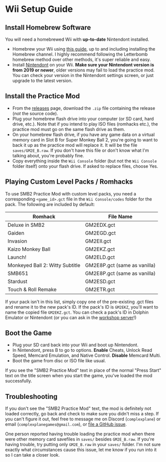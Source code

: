 # Wii Setup Guide

## Install Homebrew Software

You will need a homebrewed Wii with **up-to-date** Nintendont installed.

* Homebrew your Wii using [this guide](https://wii.guide), up to and including installing the Homebrew channel. I
   highly recommend following the Letterbomb homebrew method over other methods, it's super reliable and easy.
* Install [Nintendont](https://github.com/FIX94/Nintendont) on your Wii. **Make sure your Nintendont version is from
   2019 or newer**, older versions may fail to load the practice mod. You can check your version in the Nintendont
   settings screen, or just upgrade to the latest version.
   
## Install the Practice Mod

* From the [releases](https://github.com/ComplexPlane/SMB2PracticeMod/releases) page, download the `.zip` file containing the release (_not_ the source code).
* Plug your homebrew flash drive into your computer (or SD card, hard drive, etc.). Note that if you intend to play ISO files (romhacks etc.), the practice mod must go on the same flash drive as them.
* On your homebrew flash drive, if you have any game data on a virtual memory card in Slot B for Super Monkey Ball 2,
   you're going to want to back it up as the practice mod will replace it. It will be the file `saves/GM2E_B.raw`. If
   you don't have this file or don't know what I'm talking about, you're probably fine.
* Copy everything inside the `Wii Console` folder (but not the `Wii Console` folder itself) onto your flash drive. If asked to replace files, choose Yes.

## Playing Custom Level Packs / Romhacks

To use SMB2 Practice Mod with custom level packs, you need a corresponding `<game_id>.gct` file in the `Wii Console/codes` folder for the pack. The following are included by default:

| Romhack                         | File Name                    |
| ------------------------------- | ---------------------------- |
| Deluxe in SMB2                  | GM2EDX.gct                   |
| Gaiden                          | GM2EGD.gct                   |
| Invasion                        | GM2EII.gct                   |
| Kaizo Monkey Ball               | GM2EKZ.gct                   |
| Launch!                         | GM2ELD.gct                   |
| Monkeyed Ball 2: Witty Subtitle | GM2E8P.gct (same as vanilla) |
| SMB651                          | GM2E8P.gct (same as vanilla) |
| Stardust                        | GM2ESD.gct                   |
| Touch & Roll Remake             | GM2ETR.gct                   |

If your pack isn't in this list, simply copy one of the pre-existing .gct files and rename it to the new pack's ID. If the pack's ID is `GM2EKZ`, you'll want to name the copied file `GM2EKZ.gct`. You can check a pack's ID in Dolphin Emulator or Nintendont (or you can ask in the [workshop server](https://discord.gg/CEYjvDj)!)

## Boot the Game

* Plug your SD card back into your Wii and boot up Nintendont.
* In Nintendont, press B to go to options. **Enable** Cheats, Unlock Read Speed, Memcard Emulation, and Native
   Control. **Disable** Memcard Multi.
* Boot the game from disc or ISO file like usual.

If you see the "SMB2 Practice Mod" text in place of the normal "Press Start" text on the title screen when you start the
game, you've loaded the mod successfully.

## Troubleshooting

If you don't see the "SMB2 Practice Mod" text, the mod is definitely not loaded correctly, go back and check to make sure you didn't miss a step. If you can't figure it out, feel free to message me on
Discord (`complexplane`) or email (`complexplanegames@gmail.com`), or [file a GitHub issue](https://github.com/ComplexPlane/SMB2PracticeMod/issues).

One person reported having trouble loading the practice mod when there were other memory card savefiles in `saves/` besides `GM2E_B.raw`. If you're having trouble, try putting only `GM2E_B.raw` in your `saves/` folder. I'm not sure exactly what circumstances cause this issue, let me know if you run into it so I can take a closer look.
